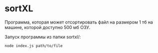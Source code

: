 # sortXL

Программа, которая может отсортировать файл на размером 1 тб на машине, которой доступно 500 мб ОЗУ.

Запуск программы из папки sortxl/:

```bash
node index.js path/to/file

```
